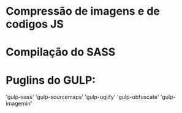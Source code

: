 # Compressão de imagens e de codigos JS 
# Compilação do SASS

# Puglins do GULP:
'gulp-sass'
'gulp-sourcemaps'
'gulp-uglify'
'gulp-obfuscate'
'gulp-imagemin'
